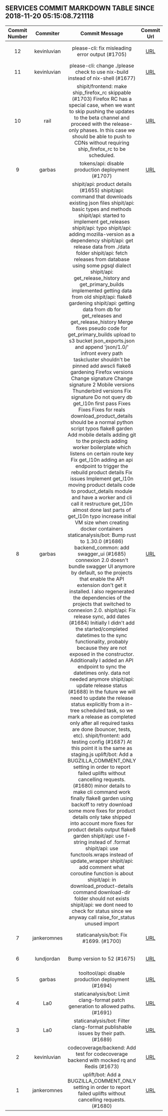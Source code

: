 ## SERVICES COMMIT MARKDOWN TABLE SINCE 2018-11-20 05:15:08.721118

| Commit Number | Commiter | Commit Message | Commit Url | Date | 
|:---:|:----:|:----------------------------------:|:------:|:----:| 
|12|kevinluvian|please-cli: fix misleading error output (#1705)|[URL](https://github.com/mozilla/release-services/commit/bd3823b22243eb577300a8458e85a6dc75db10da)|2018-11-26 21:31:48
|11|kevinluvian|please-cli: change ./please check to use nix-build instead of nix-shell (#1677)|[URL](https://github.com/mozilla/release-services/commit/91a6a96247406ae77e74c54275797375dca2e2e3)|2018-11-26 20:17:28
|10|rail|shipit/frontend: make ship_firefox_rc skippable (#1703)  Firefox RC has a special case, when we want to skip pushing the updates  to the beta channel and proceed with the release-only phases. In this  case we should be able to push to CDNs without requiring ship_firefox_rc  to be scheduled.|[URL](https://github.com/mozilla/release-services/commit/39aab8d39fdef891bbe4f0c3352a3ceac6637eb9)|2018-11-26 16:06:14
|9|garbas|tokens/api: disable production deployment (#1707)|[URL](https://github.com/mozilla/release-services/commit/0c2001d979bf9e46e633247a5f1ed3e10ac40ab8)|2018-11-26 16:03:36
|8|garbas|shipit/api: product details (#1655)    shipit/api: command that downloads existing json files      shipit/api: basic types and methods      shipit/api: started to implement get_releases      shipit/api: typo      shipit/api: adding mozilla-version as a dependency      shipit/api: get release data from ./data folder      shipit/api: fetch releases from database using some pgsql dialect      shipit/api: get_release_history and get_primary_builds implemented getting data from old      shipit/api: flake8 gardening      shipit/api: getting data from db for get_releases and get_release_history      Merge fixes      pseudo code for get_primary_builds      upload to s3 bucket      json_exports.json and append 'json/1.0/' infront every path      taskcluster shouldn't be pinned      add awscli      flake8 gardening      Firefox versions      Change signature      Change signature 2      Mobile versions      Thunderbird versions      Fix signature      Do not query db      get_l10n first pass      Fixes      Fixes      Fixes for reals      download_product_details should be a normal python script      typos      flake8 garden      Add mobile details      adding git to the projects      adding worker boilerplate which listens on certain route key      Fix get_l10n      adding an api endpoint to trigger the rebuild product details      Fix issues      Implement get_l10n      moving product details code to product_details module and have a worker and cli call it      restructure get_l10n almost done      last parts of get_l10n      typo      increase initial VM size when creating docker containers      staticanalysis/bot: Bump rust to 1.30.0 (#1686)      backend_common: add swagger_ui (#1685)    connexion 2.0 doesn't bundle swagger UI anymore by default, so the  projects that enable the API extension don't get it installed. I also  regenerated the dependencies of the projects that switched to connexion  2.0.      shipit/api: Fix release sync, add dates (#1684)    Initially I didn't add the started/completed datetimes to the sync  functionality, probably because they are not exposed in the constructor.    Additionally I added an API endpoint to sync the datetimes only.      data not needed anymore      shipit/api: update release status (#1688)    In the future we will need to update the release status explicitly from  a in-tree scheduled task, so we mark a release as completed only after  all required tasks are done (bouncer, tests, etc).      shipit/frontent: add testing config (#1687)    At this point it is the same as staging.js      uplift/bot: Add a BUGZILLA_COMMENT_ONLY setting in order to report failed uplifts without cancelling requests. (#1680)      minor details to make cli command work finally      flake8 garden      using backoff to retry download      some more fixes for product details      only take shipped into account      more fixes for product details output      flake8 garden      shipit/api: use f-string instead of .format      shipit/api: use functools.wraps instead of update_wrapper      shipit/api: add comment what coroutine function is about      shipit/api: in download_product-details command download-dir folder should not exists      shipit/api: we dont need to check for status since we anyway call raise_for_status      unused import|[URL](https://github.com/mozilla/release-services/commit/c20f2b1bb975d23b7ef93581de39bfa28f9e60cf)|2018-11-26 14:23:54
|7|jankeromnes|staticanalysis/bot: Fix #1699. (#1700)|[URL](https://github.com/mozilla/release-services/commit/6ca8f1735dbdf74f51dfae0795014eae039f79b4)|2018-11-23 14:25:20
|6|lundjordan|Bump version to 52 (#1675)|[URL](https://github.com/mozilla/release-services/commit/99a13b60386e801229304e20e77892d65efedae5)|2018-11-22 15:19:22
|5|garbas|tooltool/api: disable production deployment (#1694)|[URL](https://github.com/mozilla/release-services/commit/d8d2a0f6eb757a846fc4598fd26e2c06ccd6be2d)|2018-11-22 10:55:52
|4|La0|staticanalysis/bot: Limit clang-format patch generation to allowed paths. (#1691)|[URL](https://github.com/mozilla/release-services/commit/62d1a69b098073ced1dd9fb28004a19ad8d6892c)|2018-11-21 18:43:35
|3|La0|staticanalysis/bot: Filter clang-format publishable issues by their path. (#1689)|[URL](https://github.com/mozilla/release-services/commit/ae0004b50d4d2252d5b8ed3d3d3aa232a1412d14)|2018-11-20 15:36:16
|2|kevinluvian|codecoverage/backend: Add test for codecoverage backend with mocked rq and Redis (#1673)|[URL](https://github.com/mozilla/release-services/commit/f5434b1aff3d78db8bfceae7cfa872382c4b1d9f)|2018-11-20 11:57:13
|1|jankeromnes|uplift/bot: Add a BUGZILLA_COMMENT_ONLY setting in order to report failed uplifts without cancelling requests. (#1680)|[URL](https://github.com/mozilla/release-services/commit/88b939c265b26fe9e960d7a3361648d9ea522af6)|2018-11-20 09:34:34


